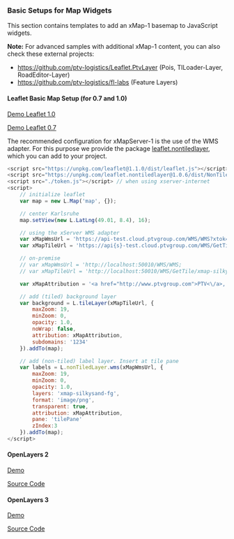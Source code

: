 ### Basic Setups for Map Widgets

This section contains templates to add an xMap-1 basemap to JavaScript widgets. 

**Note:** For advanced samples with additional xMap-1 content, you can also check these external projects:

* https://github.com/ptv-logistics/Leaflet.PtvLayer (Pois, TILoader-Layer, RoadEditor-Layer)
* https://github.com/ptv-logistics/fl-labs (Feature Layers)

#### Leaflet Basic Map Setup (for 0.7 and 1.0)

[Demo Leaflet 1.0](https://ptv-logistics.github.io/xserverjs/boilerplate/xmap-1/Leaflet.1.0.html)

[Demo Leaflet 0.7](https://ptv-logistics.github.io/xserverjs/boilerplate/xmap-1/Leaflet.0.7.html)

The recommended configuration for xMapServer-1 is the use of the WMS adapter. For this purpose we provide the package [leaflet.nontiledlayer](https://www.npmjs.com/package/leaflet.nontiledlayer), which you can add to your project.

```javascript
<script src="https://unpkg.com/leaflet@1.1.0/dist/leaflet.js"></script>
<script src="https://unpkg.com/leaflet.nontiledlayer@1.0.6/dist/NonTiledLayer.js"></script>
<script src="./token.js"></script> // when using xserver-internet
<script>
    // initialize leaflet
    var map = new L.Map('map', {});

    // center Karlsruhe
    map.setView(new L.LatLng(49.01, 8.4), 16);

    // using the xServer WMS adapter
    var xMapWmsUrl = 'https://api-test.cloud.ptvgroup.com/WMS/WMS?xtok=' + token;
    var xMapTileUrl = 'https://api{s}-test.cloud.ptvgroup.com/WMS/GetTile/xmap-silkysand-bg/{x}/{y}/{z}.png';

    // on-premise
    // var xMapWmsUrl = 'http://localhost:50010/WMS/WMS;
    // var xMapTileUrl = 'http://localhost:50010/WMS/GetTile/xmap-silkysand-bg/{x}/{y}/{z}.png';

    var xMapAttribution = '<a href="http://www.ptvgroup.com">PTV<\/a>, HERE';

    // add (tiled) background layer
    var background = L.tileLayer(xMapTileUrl, {
        maxZoom: 19,
        minZoom: 0,
        opacity: 1.0,
        noWrap: false,
        attribution: xMapAttribution,
        subdomains: '1234'
    }).addTo(map);

    // add (non-tiled) label layer. Insert at tile pane
    var labels = L.nonTiledLayer.wms(xMapWmsUrl, {
        maxZoom: 19,
        minZoom: 0,
        opacity: 1.0,
        layers: 'xmap-silkysand-fg',
        format: 'image/png',
        transparent: true,
        attribution: xMapAttribution,
        pane: 'tilePane'
        zIndex:3
    }).addTo(map);
</script>
```

#### OpenLayers 2

[Demo](https://ptv-logistics.github.io/xserverjs/boilerplate/xmap-1/OpenLayers2.html)

[Source Code](https://github.com/ptv-logistics/xserverjs/blob/master/boilerplate/xmap-1/OpenLayers2.html)

#### OpenLayers 3

[Demo](https://ptv-logistics.github.io/xserverjs/boilerplate/xmap-1/OpenLayers3.html)

[Source Code](https://github.com/ptv-logistics/xserverjs/blob/master/boilerplate/xmap-1/OpenLayers3.html)

